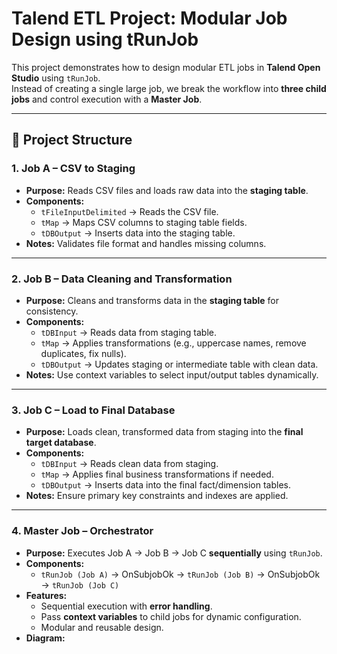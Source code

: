# Talend ETL Project: Modular Job Design using tRunJob

This project demonstrates how to design modular ETL jobs in **Talend Open Studio** using `tRunJob`.  
Instead of creating a single large job, we break the workflow into **three child jobs** and control execution with a **Master Job**.

---

## 📂 Project Structure

### 1. Job A – CSV to Staging
- **Purpose:** Reads CSV files and loads raw data into the **staging table**.  
- **Components:**
  - `tFileInputDelimited` → Reads the CSV file.
  - `tMap` → Maps CSV columns to staging table fields.
  - `tDBOutput` → Inserts data into the staging table.
- **Notes:** Validates file format and handles missing columns.

---

### 2. Job B – Data Cleaning and Transformation
- **Purpose:** Cleans and transforms data in the **staging table** for consistency.  
- **Components:**
  - `tDBInput` → Reads data from staging table.
  - `tMap` → Applies transformations (e.g., uppercase names, remove duplicates, fix nulls).
  - `tDBOutput` → Updates staging or intermediate table with clean data.
- **Notes:** Use context variables to select input/output tables dynamically.

---

### 3. Job C – Load to Final Database
- **Purpose:** Loads clean, transformed data from staging into the **final target database**.  
- **Components:**
  - `tDBInput` → Reads clean data from staging.
  - `tMap` → Applies final business transformations if needed.
  - `tDBOutput` → Inserts data into the final fact/dimension tables.
- **Notes:** Ensure primary key constraints and indexes are applied.

---

### 4. Master Job – Orchestrator
- **Purpose:** Executes Job A → Job B → Job C **sequentially** using `tRunJob`.  
- **Components:**
  - `tRunJob (Job A)` → OnSubjobOk → `tRunJob (Job B)` → OnSubjobOk → `tRunJob (Job C)`
- **Features:**
  - Sequential execution with **error handling**.
  - Pass **context variables** to child jobs for dynamic configuration.
  - Modular and reusable design.
- **Diagram:**

